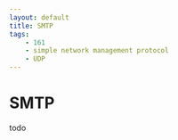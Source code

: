 ```yaml
---
layout: default
title: SMTP
tags:
    - 161
    - simple network management protocol
    - UDP
---
```

# SMTP

todo